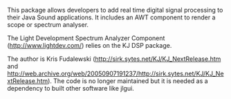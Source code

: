 This package allows developers to add real time digital signal processing to their Java Sound applications. It includes an AWT component to render a scope or spectrum analyser.

The Light Development Spectrum Analyzer Component (http://www.lightdev.com/) relies on the KJ DSP package.

The author is Kris Fudalewski (http://sirk.sytes.net/KJ/KJ_NextRelease.htm and http://web.archive.org/web/20050907191237/http://sirk.sytes.net/KJ/KJ_NextRelease.htm). The code is no longer maintained but it is needed as a dependency to built other software like jlgui.